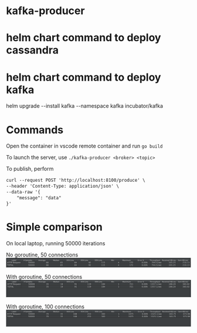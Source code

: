# kafka-producer


# helm chart command to deploy cassandra

# helm chart command to deploy kafka
helm upgrade --install kafka --namespace kafka incubator/kafka

# Commands
Open the container in vscode remote container and run `go build`

To launch the server, use `./kafka-producer <broker> <topic>`

To publish, perform
```
curl --request POST 'http://localhost:8100/produce' \
--header 'Content-Type: application/json' \
--data-raw '{
    "message": "data"
}'
```

# Simple comparison
On local laptop, running 50000 iterations

No goroutine, 50 connections
![No goroutine, 50 connections](./results/no_goroutine_50_concurrent.png)

With goroutine, 50 connections
![With goroutine, 50 connections](./results/goroutine_50_concurrent.png)

With goroutine, 100 connections
![With goroutine, 100 connections](./results/goroutine_100_concurrent.png)